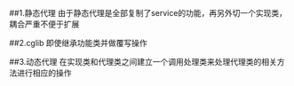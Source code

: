 


##1.静态代理
由于静态代理是全部复制了service的功能，再另外切一个实现类，耦合严重不便于扩展

##2.cglib
即使继承功能类并做覆写操作

##3.动态代理
在实现类和代理类之间建立一个调用处理类来处理代理类的相关方法进行相应的操作


























